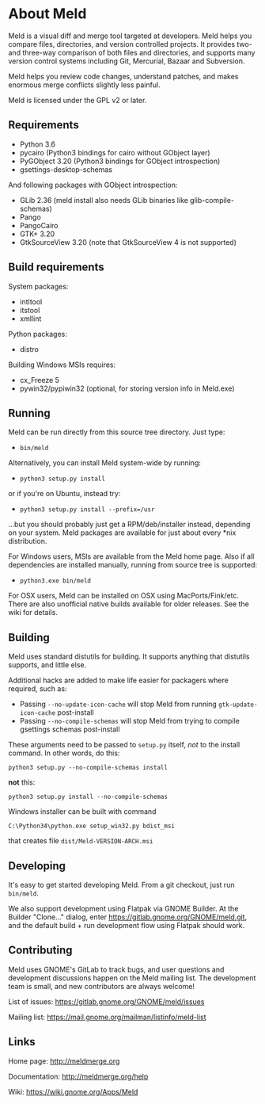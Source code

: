 
About Meld
==========

Meld is a visual diff and merge tool targeted at developers. Meld helps you
compare files, directories, and version controlled projects. It provides
two- and three-way comparison of both files and directories, and supports
many version control systems including Git, Mercurial, Bazaar and Subversion.

Meld helps you review code changes, understand patches, and makes enormous
merge conflicts slightly less painful.

Meld is licensed under the GPL v2 or later.


Requirements
------------

* Python 3.6
* pycairo (Python3 bindings for cairo without GObject layer)
* PyGObject 3.20 (Python3 bindings for GObject introspection)
* gsettings-desktop-schemas

And following packages with GObject introspection:

* GLib 2.36 (meld install also needs GLib binaries like glib-compile-schemas)
* Pango
* PangoCairo
* GTK+ 3.20
* GtkSourceView 3.20 (note that GtkSourceView 4 is not supported)


Build requirements
------------------

System packages:

* intltool
* itstool
* xmllint

Python packages:

* distro

Building Windows MSIs requires:

* cx_Freeze 5
* pywin32/pypiwin32 (optional, for storing version info in Meld.exe)

Running
-------

Meld can be run directly from this source tree directory. Just type:

 * `bin/meld`

Alternatively, you can install Meld system-wide by running:

 * `python3 setup.py install`

or if you're on Ubuntu, instead try:

 * `python3 setup.py install --prefix=/usr`

...but you should probably just get a RPM/deb/installer instead, depending on
your system. Meld packages are available for just about every \*nix
distribution.

For Windows users, MSIs are available from the Meld home page. Also if all
dependencies are installed manually, running from source tree is supported:
 * `python3.exe bin/meld`

For OSX users, Meld can be installed on OSX using MacPorts/Fink/etc. There are
also unofficial native builds available for older releases. See the wiki for
details.


Building
--------

Meld uses standard distutils for building. It supports anything that distutils
supports, and little else.

Additional hacks are added to make life easier for packagers where required,
such as:

* Passing `--no-update-icon-cache` will stop Meld from running
  `gtk-update-icon-cache` post-install
* Passing `--no-compile-schemas` will stop Meld from trying to compile
  gsettings schemas post-install

These arguments need to be passed to `setup.py` itself, *not* to the install
command. In other words, do this:

    python3 setup.py --no-compile-schemas install

**not** this:

    python3 setup.py install --no-compile-schemas

Windows installer can be built with command

    C:\Python34\python.exe setup_win32.py bdist_msi

that creates file `dist/Meld-VERSION-ARCH.msi`


Developing
----------

It's easy to get started developing Meld. From a git checkout, just run
`bin/meld`.

We also support development using Flatpak via GNOME Builder. At the Builder
"Clone..." dialog, enter https://gitlab.gnome.org/GNOME/meld.git, and the
default build + run development flow using Flatpak should work.


Contributing
------------

Meld uses GNOME's GitLab to track bugs, and user questions and development
discussions happen on the Meld mailing list. The development team is small,
and new contributors are always welcome!

List of issues: https://gitlab.gnome.org/GNOME/meld/issues

Mailing list:   https://mail.gnome.org/mailman/listinfo/meld-list



Links
-----

Home page:      http://meldmerge.org

Documentation:  http://meldmerge.org/help

Wiki:           https://wiki.gnome.org/Apps/Meld
